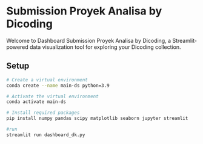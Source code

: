 # Submission Proyek Analisa by Dicoding

Welcome to Dashboard Submission Proyek Analisa by Dicoding, a Streamlit-powered data visualization tool for exploring your Dicoding collection.

## Setup

```bash
# Create a virtual environment
conda create --name main-ds python=3.9

# Activate the virtual environment
conda activate main-ds

# Install required packages
pip install numpy pandas scipy matplotlib seaborn jupyter streamlit

#run
streamlit run dashboard_dk.py
